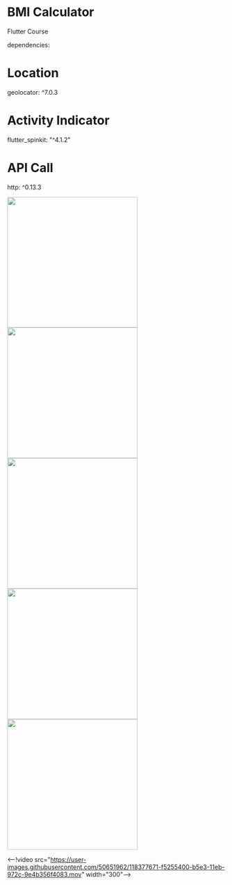 
# BMI Calculator

Flutter Course

dependencies:
# Location
  geolocator: ^7.0.3
# Activity Indicator
  flutter_spinkit: "^4.1.2"
#  API Call
  http: ^0.13.3


<img src="https://user-images.githubusercontent.com/50651962/118377994-e5a70a80-b5e5-11eb-84e1-6fc4e2ee9cb8.png" width="300"> <img src="https://user-images.githubusercontent.com/50651962/118377694-138b4f80-b5e4-11eb-96ec-c088ea70b773.png" width="300"> <img src="https://user-images.githubusercontent.com/50651962/118377696-16864000-b5e4-11eb-8dbb-a5aa0c08dac4.png" width="300"> <img src="https://user-images.githubusercontent.com/50651962/118377705-1ede7b00-b5e4-11eb-9f12-9a4bbf8605a9.png" width="300"> <img src="https://user-images.githubusercontent.com/50651962/118377709-23a32f00-b5e4-11eb-8418-f3f74e158874.png" width="300"> 


<--!video src="https://user-images.githubusercontent.com/50651962/118377671-f5255400-b5e3-11eb-972c-9e4b356f4083.mov" width="300"-->
